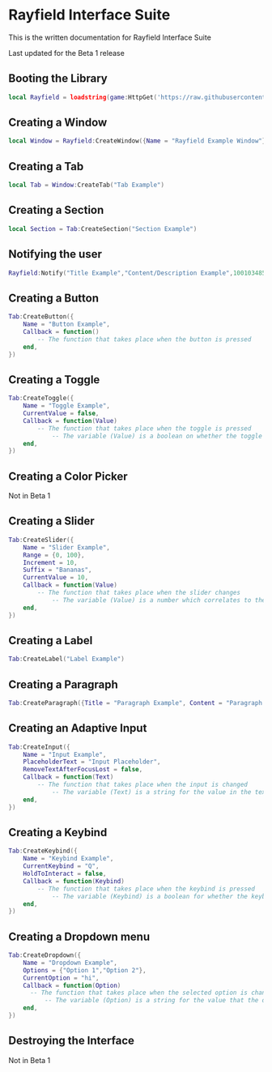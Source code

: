 # Rayfield Interface Suite
This is the written documentation for Rayfield Interface Suite

Last updated for the Beta 1 release

## Booting the Library
```lua
local Rayfield = loadstring(game:HttpGet('https://raw.githubusercontent.com/shlexware/Rayfield/main/source'))()
```



## Creating a Window
```lua
local Window = Rayfield:CreateWindow({Name = "Rayfield Example Window"})
```



## Creating a Tab
```lua
local Tab = Window:CreateTab("Tab Example")
```

## Creating a Section
```lua
local Section = Tab:CreateSection("Section Example")
```

## Notifying the user
```lua
Rayfield:Notify("Title Example","Content/Description Example",10010348543) -- (t,c,image)
```

## Creating a Button
```lua
Tab:CreateButton({
	Name = "Button Example",
	Callback = function()
		-- The function that takes place when the button is pressed
	end,
})
```


## Creating a Toggle
```lua
Tab:CreateToggle({
	Name = "Toggle Example",
	CurrentValue = false,
	Callback = function(Value)
		-- The function that takes place when the toggle is pressed
    		-- The variable (Value) is a boolean on whether the toggle is true or false
	end,
})
```

## Creating a Color Picker
Not in Beta 1


## Creating a Slider
```lua
Tab:CreateSlider({
	Name = "Slider Example",
	Range = {0, 100},
	Increment = 10,
	Suffix = "Bananas",
	CurrentValue = 10,
	Callback = function(Value)
		-- The function that takes place when the slider changes
    		-- The variable (Value) is a number which correlates to the value the slider is currently at
	end,
})
```

## Creating a Label
```lua
Tab:CreateLabel("Label Example")
```

## Creating a Paragraph
```lua
Tab:CreateParagraph({Title = "Paragraph Example", Content = "Paragraph Example"})
```


## Creating an Adaptive Input
```lua
Tab:CreateInput({
	Name = "Input Example",
	PlaceholderText = "Input Placeholder",
	RemoveTextAfterFocusLost = false,
	Callback = function(Text)
		-- The function that takes place when the input is changed
    		-- The variable (Text) is a string for the value in the text box
	end,
})
```


## Creating a Keybind
```lua
Tab:CreateKeybind({
	Name = "Keybind Example",
	CurrentKeybind = "Q",
	HoldToInteract = false,
	Callback = function(Keybind)
		-- The function that takes place when the keybind is pressed
    		-- The variable (Keybind) is a boolean for whether the keybind is being held or not (HoldToInteract needs to be true)
	end,
})
```


## Creating a Dropdown menu
```lua
Tab:CreateDropdown({
	Name = "Dropdown Example",
	Options = {"Option 1","Option 2"},
	CurrentOption = "hi",
	Callback = function(Option)
	  -- The function that takes place when the selected option is changed
    	  -- The variable (Option) is a string for the value that the dropdown was changed to
	end,
})
```

## Destroying the Interface
Not in Beta 1
